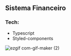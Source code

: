 ## Sistema Financeiro

### Tech:
 - Typescript
 - Styled-components

![ezgif com-gif-maker (2)](https://user-images.githubusercontent.com/62625309/154744049-46384316-3257-432e-8f6f-bef48fbf984c.gif)
